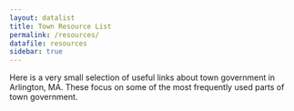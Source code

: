 ```yaml
---
layout: datalist
title: Town Resource List
permalink: /resources/
datafile: resources
sidebar: true
---
```


Here is a very small selection of useful links about town government 
in Arlington, MA.  These focus on some of the most frequently used 
parts of town government.

